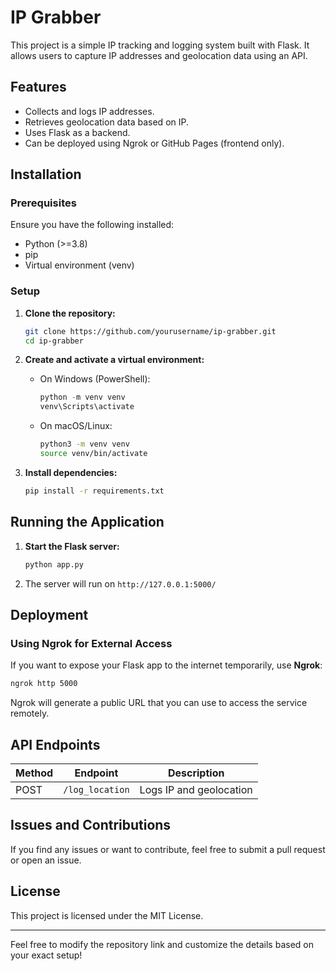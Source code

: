# IP Grabber

This project is a simple IP tracking and logging system built with Flask. It allows users to capture IP addresses and geolocation data using an API.

## Features
- Collects and logs IP addresses.
- Retrieves geolocation data based on IP.
- Uses Flask as a backend.
- Can be deployed using Ngrok or GitHub Pages (frontend only).

## Installation

### Prerequisites
Ensure you have the following installed:
- Python (>=3.8)
- pip
- Virtual environment (venv)

### Setup
1. **Clone the repository:**
   ```bash
   git clone https://github.com/yourusername/ip-grabber.git
   cd ip-grabber
   ```

2. **Create and activate a virtual environment:**
   - On Windows (PowerShell):
     ```powershell
     python -m venv venv
     venv\Scripts\activate
     ```
   - On macOS/Linux:
     ```bash
     python3 -m venv venv
     source venv/bin/activate
     ```

3. **Install dependencies:**
   ```bash
   pip install -r requirements.txt
   ```

## Running the Application
1. **Start the Flask server:**
   ```bash
   python app.py
   ```
2. The server will run on `http://127.0.0.1:5000/`

## Deployment
### **Using Ngrok for External Access**
If you want to expose your Flask app to the internet temporarily, use **Ngrok**:
```bash
ngrok http 5000
```
Ngrok will generate a public URL that you can use to access the service remotely.

## API Endpoints
| Method | Endpoint         | Description              |
|--------|----------------|--------------------------|
| POST   | `/log_location` | Logs IP and geolocation |

## Issues and Contributions
If you find any issues or want to contribute, feel free to submit a pull request or open an issue.

## License
This project is licensed under the MIT License.

---
Feel free to modify the repository link and customize the details based on your exact setup!

